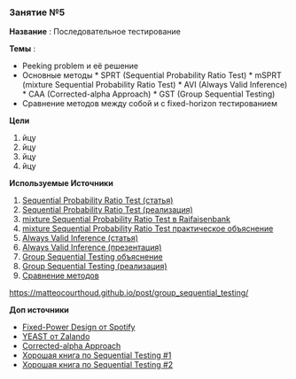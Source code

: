 ### Занятие №5

**Название** : Последовательное тестирование

**Темы** : 
  *  Peeking problem и её решение
  *  Основные методы
    * SPRT (Sequential Probability Ratio Test)
    * mSPRT (mixture Sequential Probability Ratio Test)
    * AVI (Always Valid Inference)
    * CAA (Corrected-alpha Approach)
    * GST (Group Sequential Testing)
  * Сравнение методов между собой и с fixed-horizon тестированием
    
**Цели**
  1. йцу
  2. йцу
  3. йцу
  4. йцу

**Используемые Источники**
1. [Sequential Probability Ratio Test (статья)](https://nowak.ece.wisc.edu/ece830/ece830_fall11_lecture9.pdf)
2. [Sequential Probability Ratio Test (реализация)](https://towardsdatascience.com/experiments-peeking-and-optimal-stopping-954506cec665/)
3. [mixture Sequential Probability Ratio Test в Raifaisenbank](https://www.youtube.com/watch?v=B5CfU2jV-nY&t=483s)
4. [mixture Sequential Probability Ratio Test практическое объяснение](https://websitelytics.top/blog/post/msprt/)
5. [Always Valid Inference (статья)](https://arxiv.org/pdf/1512.04922)
6. [Always Valid Inference (презентация)](https://simons.berkeley.edu/sites/default/files/docs/5572/simonsrj.pdf)
7. [Group Sequential Testing объяснение](https://habr.com/ru/companies/tbank/articles/876984/)
8. [Group Sequential Testing (реализация)](https://matteocourthoud.github.io/post/group_sequential_testing/)
9. [Сравнение методов](https://engineering.atspotify.com/2023/03/choosing-sequential-testing-framework-comparisons-and-discussions)

https://matteocourthoud.github.io/post/group_sequential_testing/

**Доп источники**
* [Fixed-Power Design от Spotify](https://arxiv.org/abs/2405.03487)
* [YEAST от Zalando](https://arxiv.org/pdf/2406.16523v1)
* [Corrected-alpha Approach](https://arxiv.org/pdf/1905.10493)
* [Хорошая книга по Sequential Testing #1](https://www.amazon.com/Sequential-Analysis-Hypothesis-Changepoint-Probability/dp/1439838208)
* [Хорошая книга по Sequential Testing #2](https://www.amazon.com/Sequential-Experimentation-Clinical-Trials-Statistics/dp/1461461138)
